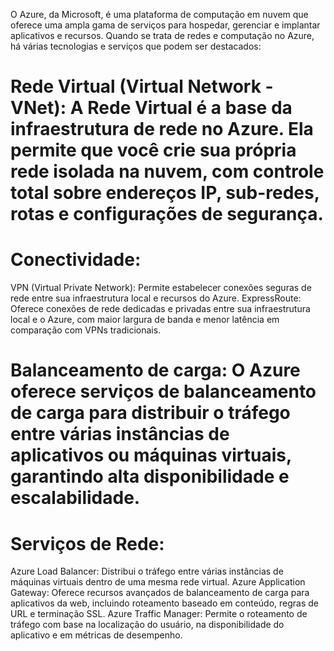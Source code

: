 O Azure, da Microsoft, é uma plataforma de computação em nuvem que oferece uma ampla gama de serviços para hospedar, gerenciar e implantar aplicativos e recursos. Quando se trata de redes e computação no Azure, há várias tecnologias e serviços que podem ser destacados:

# Rede Virtual (Virtual Network - VNet): A Rede Virtual é a base da infraestrutura de rede no Azure. Ela permite que você crie sua própria rede isolada na nuvem, com controle total sobre endereços IP, sub-redes, rotas e configurações de segurança.

# Conectividade:

VPN (Virtual Private Network): Permite estabelecer conexões seguras de rede entre sua infraestrutura local e recursos do Azure.
ExpressRoute: Oferece conexões de rede dedicadas e privadas entre sua infraestrutura local e o Azure, com maior largura de banda e menor latência em comparação com VPNs tradicionais.

# Balanceamento de carga: O Azure oferece serviços de balanceamento de carga para distribuir o tráfego entre várias instâncias de aplicativos ou máquinas virtuais, garantindo alta disponibilidade e escalabilidade.

# Serviços de Rede:

Azure Load Balancer: Distribui o tráfego entre várias instâncias de máquinas virtuais dentro de uma mesma rede virtual.
Azure Application Gateway: Oferece recursos avançados de balanceamento de carga para aplicativos da web, incluindo roteamento baseado em conteúdo, regras de URL e terminação SSL.
Azure Traffic Manager: Permite o roteamento de tráfego com base na localização do usuário, na disponibilidade do aplicativo e em métricas de desempenho.

